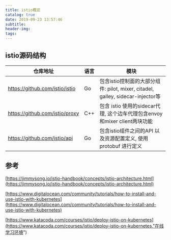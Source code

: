 ```yaml
---
title: istio概览
catalog: true
date: 2019-09-23 13:57:46
subtitle:
header-img:
tags:
---
```


## istio源码结构
|仓库地址|语言|模块|
|---|---|---|
|https://github.com/istio/istio|Go|包含istio控制面的大部分组件: pilot, mixer, citadel, galley, sidecar-injector等|
|https://github.com/istio/proxy|C++|包含 istio 使用的sidecar代理, 这个边车代理包含envoy和mixer client两块功能|
|https://github.com/istio/api|Go|包含istio组件之间的API 以及资源配置定义, 使用 protobuf 进行定义|


## 参考

[https://jimmysong.io/istio-handbook/concepts/istio-architecture.html](https://jimmysong.io/istio-handbook/concepts/istio-architecture.html)

[https://www.digitalocean.com/community/tutorials/how-to-install-and-use-istio-with-kubernetes](https://www.digitalocean.com/community/tutorials/how-to-install-and-use-istio-with-kubernetes)

[https://www.katacoda.com/courses/istio/deploy-istio-on-kubernetes](https://www.katacoda.com/courses/istio/deploy-istio-on-kubernetes,"在线学习环境")
